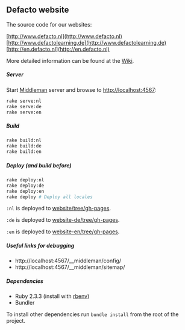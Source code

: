 ## Defacto website

The source code for our websites:

[http://www.defacto.nl](http://www.defacto.nl)  
[http://www.defactolearning.de](http://www.defactolearning.de)
[http://en.defacto.nl](http://en.defacto.nl)

More detailed information can be found at the [Wiki](https://github.com/DefactoSoftware/website/wiki).

##### Server

Start [Middleman](https://middlemanapp.com) server and browse to [http://localhost:4567](http://localhost:4567):

```bash
rake serve:nl
rake serve:de
rake serve:en
```

##### Build

```bash
rake build:nl
rake build:de
rake build:en
```

##### Deploy (and build before)

```bash
rake deploy:nl
rake deploy:de
rake deploy:en
rake deploy # Deploy all locales
```

`:nl` is deployed to [website/tree/gh-pages](https://github.com/DefactoSoftware/website/tree/gh-pages).

`:de` is deployed to [website-de/tree/gh-pages](https://github.com/DefactoSoftware/website-de/tree/gh-pages).

`:en` is deployed to [website-en/tree/gh-pages](https://github.com/DefactoSoftware/website-en/tree/gh-pages).

##### Useful links for debugging

- http://localhost:4567/__middleman/config/
- http://localhost:4567/__middleman/sitemap/

##### Dependencies

- Ruby 2.3.3 (install with [rbenv](https://github.com/sstephenson/rbenv))
- Bundler

To install other dependencies run `bundle install` from the root of the project.
